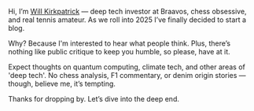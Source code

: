 Hi, I’m [Will Kirkpatrick](https://www.linkedin.com/in/w-kirkpatrick/) — deep tech investor at Braavos, chess obsessive, and real tennis amateur. As we roll into 2025 I’ve finally decided to start a blog.

Why? Because I'm interested to hear what people think. Plus, there’s nothing like public critique to keep you humble, so please, have at it.

Expect thoughts on quantum computing, climate tech, and other areas of 'deep tech'. No chess analysis, F1 commentary, or denim origin stories — though, believe me, it’s tempting.

Thanks for dropping by. Let’s dive into the deep end.
